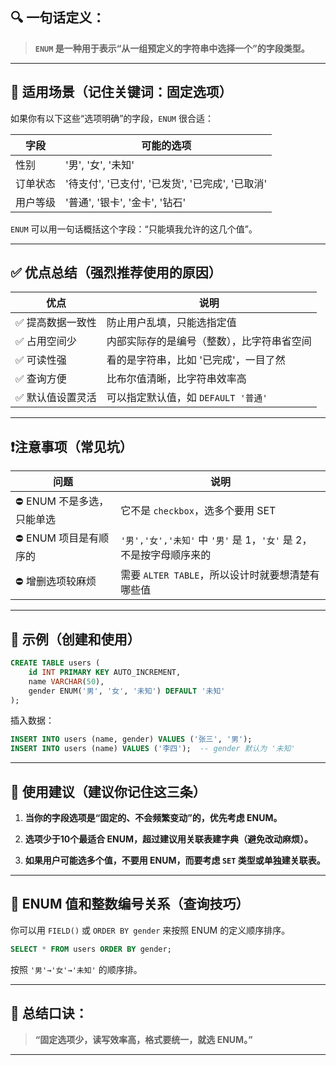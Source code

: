 
## 🔍 一句话定义：

> **`ENUM` 是一种用于表示“从一组预定义的字符串中选择一个”的字段类型。**

---

## 🎯 适用场景（记住关键词：固定选项）

如果你有以下这些“选项明确”的字段，`ENUM` 很合适：

|字段|可能的选项|
|---|---|
|性别|'男', '女', '未知'|
|订单状态|'待支付', '已支付', '已发货', '已完成', '已取消'|
|用户等级|'普通', '银卡', '金卡', '钻石'|

`ENUM` 可以用一句话概括这个字段：“只能填我允许的这几个值”。

---

## ✅ 优点总结（强烈推荐使用的原因）

|优点|说明|
|---|---|
|✅ 提高数据一致性|防止用户乱填，只能选指定值|
|✅ 占用空间少|内部实际存的是编号（整数），比字符串省空间|
|✅ 可读性强|看的是字符串，比如 '已完成'，一目了然|
|✅ 查询方便|比布尔值清晰，比字符串效率高|
|✅ 默认值设置灵活|可以指定默认值，如 `DEFAULT '普通'`|

---

## ❗注意事项（常见坑）

|问题|说明|
|---|---|
|⛔ ENUM 不是多选，只能单选|它不是 `checkbox`，选多个要用 SET|
|⛔ ENUM 项目是有顺序的|`'男','女','未知'` 中 `'男'` 是 1，`'女'` 是 2，不是按字母顺序来的|
|⛔ 增删选项较麻烦|需要 `ALTER TABLE`，所以设计时就要想清楚有哪些值|

---

## 🧪 示例（创建和使用）

```sql
CREATE TABLE users (
    id INT PRIMARY KEY AUTO_INCREMENT,
    name VARCHAR(50),
    gender ENUM('男', '女', '未知') DEFAULT '未知'
);
```

插入数据：

```sql
INSERT INTO users (name, gender) VALUES ('张三', '男');
INSERT INTO users (name) VALUES ('李四');  -- gender 默认为 '未知'
```

---

## 🎯 使用建议（建议你记住这三条）

1. **当你的字段选项是“固定的、不会频繁变动”的，优先考虑 ENUM。**
    
2. **选项少于10个最适合 ENUM，超过建议用关联表建字典（避免改动麻烦）。**
    
3. **如果用户可能选多个值，不要用 ENUM，而要考虑 `SET` 类型或单独建关联表。**
    

---

## 🤖 ENUM 值和整数编号关系（查询技巧）

你可以用 `FIELD()` 或 `ORDER BY gender` 来按照 ENUM 的定义顺序排序。

```sql
SELECT * FROM users ORDER BY gender;
```

按照 `'男'→'女'→'未知'` 的顺序排。

---

## 🎁 总结口诀：

> **“固定选项少，读写效率高，格式要统一，就选 ENUM。”**

---
